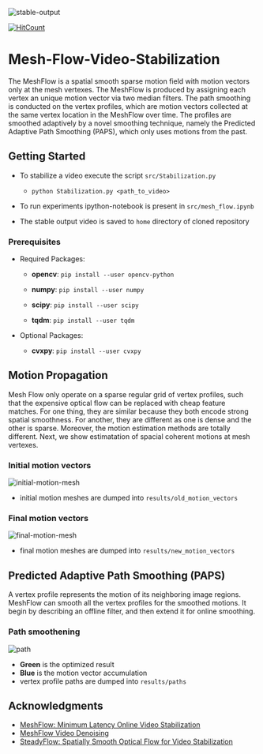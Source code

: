 ![stable-output](https://github.com/sudheerachary/Mesh-Flow-Video-Stabilization/blob/master/results/sample.gif)

[![HitCount](http://hits.dwyl.io/sudheerachary/Mesh-Flow-Video-Stabilization.svg)](http://hits.dwyl.io/sudheerachary/Mesh-Flow-Video-Stabilization)

# Mesh-Flow-Video-Stabilization

The MeshFlow is a spatial smooth sparse motion field with motion vectors only at the mesh vertexes. The MeshFlow is produced by assigning each vertex an unique motion vector via two median filters. The path smoothing is conducted on the vertex profiles, which are motion vectors collected at the same vertex location in the MeshFlow over time. The profiles are smoothed adaptively by a novel smoothing technique, namely the Predicted Adaptive Path Smoothing (PAPS), which only uses motions from the past.

## Getting Started

  - To stabilize a video execute the script `src/Stabilization.py`
  
    - ```
      python Stabilization.py <path_to_video>
      ```
  - To run experiments ipython-notebook is present in `src/mesh_flow.ipynb`
  - The stable output video is saved to `home` directory of cloned repository

### Prerequisites

  - Required Packages:
  
    - **opencv**:  `pip install --user opencv-python`
  
    - **numpy**:  `pip install --user numpy`
    
    - **scipy**: `pip install --user scipy`
    
    - **tqdm**: `pip install --user tqdm`
  
  - Optional Packages:
    
    - **cvxpy**: `pip install --user cvxpy`

## Motion Propagation

Mesh Flow only operate on a sparse regular grid of vertex profiles, such that the expensive optical flow can be replaced with cheap feature matches. For one thing, they are similar because they both encode strong spatial smoothness. For another, they are different as one is dense and the other is sparse. Moreover, the motion estimation methods are totally different. Next, we show estimatation of spacial coherent motions at mesh vertexes.

### Initial motion vectors

![initial-motion-mesh](https://github.com/sudheerachary/Mesh-Flow-Video-Stabilization/blob/master/results/old_motion_vectors/148.jpg)

  - initial motion meshes are dumped into `results/old_motion_vectors`

### Final motion vectors

![final-motion-mesh](https://github.com/sudheerachary/Mesh-Flow-Video-Stabilization/blob/master/results/new_motion_vectors/148.jpg)
  
  - final motion meshes are dumped into `results/new_motion_vectors`

## Predicted Adaptive Path Smoothing (PAPS)

A vertex profile represents the motion of its neighboring image regions. MeshFlow can smooth all the vertex profiles for the smoothed motions. It begin by describing an offline filter, and then extend it for online smoothing.

### Path smoothening

![path](https://github.com/sudheerachary/Mesh-Flow-Video-Stabilization/blob/master/results/paths/0_30.png)

  - **Green** is the optimized result
  - **Blue** is the motion vector accumulation
  - vertex profile paths are dumped into `results/paths`

## Acknowledgments

* [MeshFlow: Minimum Latency Online Video Stabilization](http://www.liushuaicheng.org/eccv2016/meshflow.pdf)
* [MeshFlow Video Denoising](https://github.com/AlbusPeter/MeshFlow_Video_Denoising)
* [SteadyFlow: Spatially Smooth Optical Flow for Video Stabilization](http://www.liushuaicheng.org/CVPR2014/SteadyFlow.pdf)
